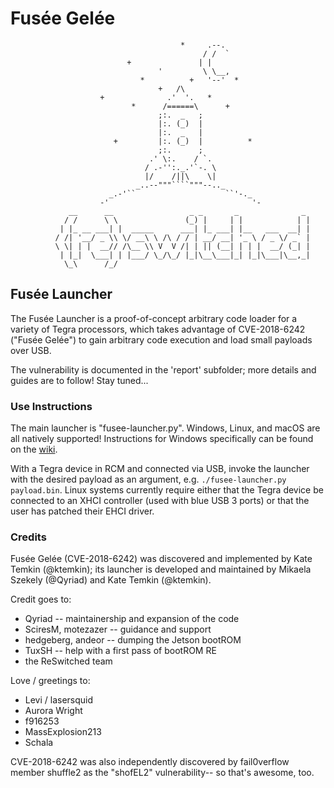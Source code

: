 # Fusée Gelée

```
                                      *     .--.
                                           / /  `
                          +               | |
                                 '         \ \__,
                             *          +   '--'  *
                                 +   /\
                    +              .'  '.   *
                           *      /======\      +
                                 ;:.  _   ;
                                 |:. (_)  |
                                 |:.  _   |
                       +         |:. (_)  |          *
                                 ;:.      ;
                               .' \:.    / `.
                              / .-'':._.'`-. \
                              |/    /||\    \|
                            _..--"""````"""--.._
                      _.-'``                    ``'-._
                    -'                                '-
             __      __                 _ _       _              _
            / /      \ \               (_) |     | |            | |
           | |_ __ ___| |  _____      ___| |_ ___| |__   ___  __| |
          / /| '__/ _ \\ \/ __\ \ /\ / / | __/ __| '_ \ / _ \/ _` |
          \ \| | |  __// /\__ \\ V  V /| | || (__| | | |  __/ (_| |
           | |_|  \___| | |___/ \_/\_/ |_|\__\___|_| |_|\___|\__,_|
            \_\      /_/
```

## Fusée Launcher

The Fusée Launcher is a proof-of-concept arbitrary code loader for a variety
of Tegra processors, which takes advantage of CVE-2018-6242 ("Fusée Gelée")
to gain arbitrary code execution and load small payloads over USB.

The vulnerability is documented in the 'report' subfolder; more details and
guides are to follow! Stay tuned...

### Use Instructions
The main launcher is "fusee-launcher.py". Windows, Linux, and macOS are all natively supported! Instructions for Windows specifically can be found on the [wiki](https://github.com/reswitched/fusee-launcher/wiki/Instructions-(Windows)).

With a Tegra device in RCM and connected via USB, invoke the launcher with the desired payload as an argument, e.g. `./fusee-launcher.py payload.bin`. Linux systems currently require either that the Tegra device be connected to an XHCI controller (used with blue USB 3 ports) or that the user has patched their EHCI driver. 

### Credits            
Fusée Gelée (CVE-2018-6242) was discovered and implemented by Kate Temkin (@ktemkin);
its launcher is developed and maintained by Mikaela Szekely (@Qyriad) and Kate Temkin (@ktemkin).

Credit goes to:

  * Qyriad -- maintainership and expansion of the code
  * SciresM, motezazer -- guidance and support  
  * hedgeberg, andeor  -- dumping the Jetson bootROM
  * TuxSH -- help with a first pass of bootROM RE
  * the ReSwitched team

Love / greetings to:

  * Levi / lasersquid
  * Aurora Wright
  * f916253
  * MassExplosion213 
  * Schala

CVE-2018-6242 was also independently discovered by fail0verflow member 
shuffle2 as the "shofEL2" vulnerability-- so that's awesome, too.
